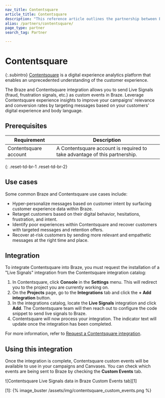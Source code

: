 ```yaml
---
nav_title: Contentsquare
article_title: Contentsquare
description: "This reference article outlines the partnership between Braze and Contentsquare, a digital experience analytics platform that allows you to improve the relevance and conversion rates of your campaigns by targeting messages based on your customers' digital experience."
alias: /partners/contentsquare/
page_type: partner
search_tag: Partner

---
```


# Contentsquare

{:.subintro}
[Contentsquare](https://contentsquare.com/) is a digital experience analytics platform that enables an unprecedented understanding of the customer experience.

The Braze and Contentsquare integration allows you to send Live Signals (fraud, frustration signals, etc.) as custom events in Braze. Leverage Contentsquare experience insights to improve your campaigns' relevance and conversion rates by targeting messages based on your customers' digital experience and body language.

## Prerequisites

| Requirement | Description |
| ----------- | ----------- |
| Contentsquare account | A Contentsquare account is required to take advantage of this partnership. |
{: .reset-td-br-1 .reset-td-br-2}

## Use cases

Some common Braze and Contentsquare use cases include:
- Hyper-personalize messages based on customer intent by surfacing customer experience data within Braze.
- Retarget customers based on their digital behavior, hesitations, frustration, and intent.
- Identify poor experiences within Contentsquare and recover customers with targeted messages and retention offers.
- Recover at-risk customers by sending more relevant and empathetic messages at the right time and place.

## Integration

To integrate Contentsquare into Braze, you must request the installation of a "Live Signals" integration from the Contentsquare integration catalog:

1. In Contentsquare, click **Console** in the **Settings** menu. This will redirect you to the project you are currently working on. 
2. On the **Projects** page, go to the **Integrations** tab and click the  **+ Add integration** button.
3. In the integrations catalog, locate the **Live Signals** integration and click **Add**. The Contentsquare team will then reach out to configure the code snippet to send live signals to Braze.
4. Contentsquare will now process your integration. The indicator text will update once the integration has been completed.

For more information, refer to [Request a Contentsquare integration](https://uxanalyser.zendesk.com/hc/en-gb/articles/4405613239186).

## Using this integration

Once the integration is complete, Contentsquare custom events will be available to use in your campaigns and Canvases. You can check which events are being sent to Braze by checking the **Custom Events** tab.

![Contentsquare Live Signals data in Braze Custom Events tab][1]

[1]: {% image_buster /assets/img/contentsquare_custom_events.png %} 
